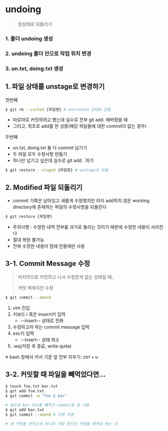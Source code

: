 # undoing

> 원상태로 되돌리기

### 1. 폴더 undoing 생성

### 2. undoing 폴더 안으로 작업 위치 변경

### 3. un.txt, doing.txt 생성



## 1. 파일 상태를 unstage로 변경하기

첫번째

```bash
$ git rm --cached {파일명} # untracked 상태로 만듦
```

- 따로따로 커밋하려고 했는데 실수로 전부 git add. 해버렸을 때
- 그리고, 최초로 add를 한 상황(해당 파일들에 대한 commit이 없는 경우)



두번째

- un.txt, doing.txt 둘 다 commit 남기기
- 두 파일 모두 수정사항 만들기
- 하나만 넘기고 싶은데 실수로 git add . 하기

```bash
$ git restore --staged {파일명} # unstage로 만듦
```



## 2. Modified 파일 되돌리기

- commit 기록은 남아있고 새롭게 수정했지만 아지 add하지 않은 working directory에 존재하는 파일의 수정사항을 되돌린다

```bash
$ git restore {파일명}
```

- 주의사항 : 수정한 내역 전부를 과거로 돌리는 것이기 때문에 수정한 내용이 사라진다
- 절대 복원 불가능
- 진짜 수정한 내용이 맘에 안들때만 사용



## 3-1. Commit Message 수정

> 마지막으로 커밋하고 나서 수정한게 없는 상태일 때,
>
> 커밋 메세지만 수정

```bash
$ git commit --amend 
```

1. vim 진입
2. 키보드 i 혹은 inserrt키 입력
   - --insert-- 상태로 전화
3. 수정하고자 하는 commit message 입력
4. esc키 입력
   - --insert-- 상태 취소
5. :wq(저장 후 종료, write quite)

※ bash 창에서 커서 기준 앞 전부 지우기: ctrl + u



## 3-2. 커밋할 때 파일을 빼먹었다면...

```bash
$ touch foo.txt bar.txt
$ git add foo.txt
$ git commit -m "foo & bar"

# 실수로 bar.txt를 빼먹고 commit을 한 다음
$ git add bar.txt
$ git commit --amend # 이후 저장

# 새 커밋을 만드는게 아니라 가장 최신의 커밋을 재작성 하는 것
```




